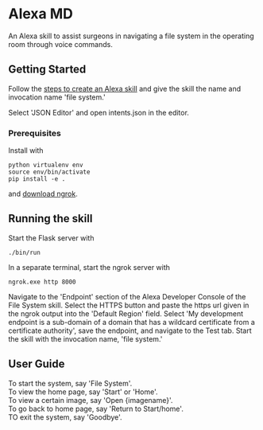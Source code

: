 # Alexa MD

An Alexa skill to assist surgeons in navigating a file system in the operating room through voice commands.

## Getting Started

Follow the [steps to create an Alexa skill](https://developer.amazon.com/docs/devconsole/create-a-skill-and-choose-the-interaction-model.html#create-a-new-skill) and give the skill the name and invocation name 'file system.'

Select 'JSON Editor' and open intents.json in the editor.

### Prerequisites

Install  with

```
python virtualenv env
source env/bin/activate
pip install -e .
```
and [download ngrok](https://ngrok.com/download).


## Running the skill

Start the Flask server with

```
./bin/run
```

In a separate terminal, start the ngrok server with

```
ngrok.exe http 8000
```

Navigate to the 'Endpoint' section of the Alexa Developer Console of the File System skill. Select the HTTPS button and paste the https url given in the ngrok output into the 'Default Region' field. Select 'My development endpoint is a sub-domain of a domain that has a wildcard certificate from a certificate authority', save the endpoint, and navigate to the Test tab. Start the skill with the invocation name, 'file system.'

## User Guide
To start the system, say 'File System'.<br/>
To view the home page, say 'Start' or 'Home'.<br/>
To view a certain image, say 'Open {imagename}'.<br/>
To go back to home page, say 'Return to Start/home'.<br/>
TO exit the system, say 'Goodbye'.<br/>
